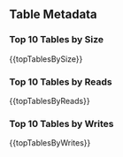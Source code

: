 ## Table Metadata

### Top 10 Tables by Size

{{topTablesBySize}}

### Top 10 Tables by Reads

{{topTablesByReads}}

### Top 10 Tables by Writes

{{topTablesByWrites}}

